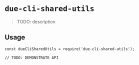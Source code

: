 # `due-cli-shared-utils`

> TODO: description

## Usage

```
const dueCliSharedUtils = require('due-cli-shared-utils');

// TODO: DEMONSTRATE API
```
